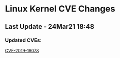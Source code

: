 
# **Linux Kernel CVE Changes**

## Last Update - 24Mar21 18:48

### **Updated CVEs:**

[CVE-2019-19078](cves/CVE-2019-19078)  
